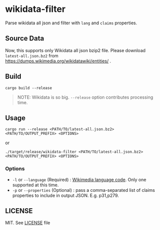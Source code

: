 # wikidata-filter

Parse wikidata all json and filter with `lang` and `claims` properties.

## Source Data

Now, this supports only Wikidata all json bzip2 file.
Please download `latest-all.json.bz2` from https://dumps.wikimedia.org/wikidatawiki/entities/ .

## Build

`cargo build --release`

> NOTE: Wikidata is so big. `--release` option contributes processing time.

## Usage

`cargo run --release <PATH/TO/latest-all.json.bz2> <PATH/TO/OUTPUT_PREFIX> <OPTIONS>`

or 

`./target/release/wikidata-filter <PATH/TO/latest-all.json.bz2> <PATH/TO/OUTPUT_PREFIX> <OPTIONS>`

### Options

* `-l` or `--language` (Required) : [Wikimedia language code](https://www.wikidata.org/wiki/Help:Wikimedia_language_codes/lists/all). Only one supported at this time.
* `-p` or `--properties` (Optional) : pass a comma-separated list of claims properties to include in output JSON. E.g. p31,p279.

## LICENSE

MIT. See [LICENSE](./LICENSE) file